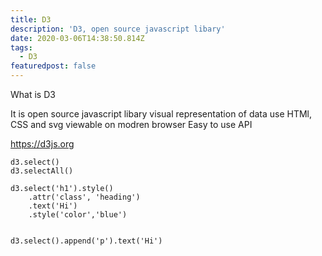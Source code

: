 ```yaml
---
title: D3
description: 'D3, open source javascript libary'
date: 2020-03-06T14:38:50.814Z
tags:
  - D3
featuredpost: false
---
```

What is D3

It is open source javascript libary
visual representation of data
use HTMl, CSS and svg
viewable on modren browser
Easy to use API


https://d3js.org

```
d3.select()
d3.selectAll()

d3.select('h1').style()
	.attr('class', 'heading')
	.text('Hi')
	.style('color','blue')


d3.select().append('p').text('Hi') 